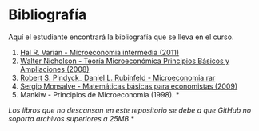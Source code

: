 # Bibliografía

Aquí el estudiante encontrará la bibliografía que se lleva en el curso.

1. [Hal R. Varian - Microeconomia intermedia (2011)](https://github.com/NicolasGP01/Economia-Microeconomia-I_Estudiantes/blob/main/Bibliograf%C3%ADa/Hal%20R.%20Varian%20-%20Microeconomia%20intermedia%20-%20manual%20del%20profesor.%208%20ed.-Antoni%20Bosch%20(2011)%20(1).pdf)
2. [Walter Nicholson - Teoría Microeconómica Principios Básicos y Ampliaciones (2008)](https://github.com/NicolasGP01/Economia-Microeconomia-I_Estudiantes/blob/main/Bibliograf%C3%ADa/Walter%20Nicholson%20Teoria%20microeconomica.pdf)
3. [Robert S. Pindyck_ Daniel L. Rubinfeld - Microeconomia.rar](https://github.com/NicolasGP01/Economia-Microeconomia-I_Estudiantes/blob/main/Bibliograf%C3%ADa/Robert%20S.%20Pindyck_%20Daniel%20L.%20Rubinfeld%20-%20Microeconomia.rar)
4. [Sergio Monsalve - Matemáticas básicas para economistas (2009)](https://github.com/NicolasGP01/Economia-Microeconomia-I_Estudiantes/blob/main/Bibliograf%C3%ADa/Sergio%20Monsalve%20(Editor)%20-%20Matem%C3%A1ticas%20b%C3%A1sicas%20para%20economistas_%20Fundamentos-U.%20Nacional%20de%20Colombia%20(2009).rar)
5. Mankiw - Principios de Microeconomía (1998). *

*Los libros que no descansan en este repositorio se debe a que GitHub no soporta archivos superiores a 25MB* *

